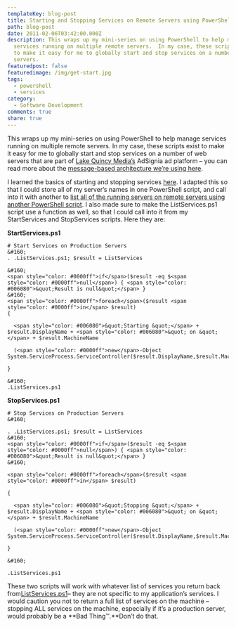 ```yaml
---
templateKey: blog-post
title: Starting and Stopping Services on Remote Servers using PowerShell
path: blog-post
date: 2011-02-06T03:42:00.000Z
description: This wraps up my mini-series on using PowerShell to help manage
  services running on multiple remote servers.  In my case, these scripts exist
  to make it easy for me to globally start and stop services on a number of web
  servers.
featuredpost: false
featuredimage: /img/get-start.jpg
tags:
  - powershell
  - services
category:
  - Software Development
comments: true
share: true
---
```

This wraps up my mini-series on using PowerShell to help manage services running on multiple remote servers. In my case, these scripts exist to make it easy for me to globally start and stop services on a number of web servers that are part of [Lake Quincy Media’s](http://lakequincy.com/) AdSignia ad platform – you can read more about the [message-based architecture we’re using here](/message-based-architecture-goodness).

I learned the basics of starting and stopping services [here](http://thepowershellguy.com/blogs/posh/archive/2007/01/03/powershell-using-net-to-manage-remote-services.aspx). I adapted this so that I could store all of my server’s names in one PowerShell script, and call into it with another to [list all of the running servers on remote servers using another PowerShell script](/list-services-running-on-remote-servers). I also made sure to make the ListServices.ps1 script use a function as well, so that I could call into it from my StartServices and StopServices scripts. Here they are:

**StartServices.ps1**

```
# Start Services on Production Servers
&#160;
. .ListServices.ps1; $result = ListServices

&#160;
<span style="color: #0000ff">if</span>($result -eq $<span style="color: #0000ff">null</span>) { <span style="color: #006080">&quot;Result is null&quot;</span> }
&#160;
<span style="color: #0000ff">foreach</span>($result <span style="color: #0000ff">in</span> $result)
{

  <span style="color: #006080">&quot;Starting &quot;</span> + $result.DisplayName + <span style="color: #006080">&quot; on &quot;</span> + $result.MachineName

  (<span style="color: #0000ff">new</span>-Object System.ServiceProcess.ServiceController($result.DisplayName,$result.MachineName)).Start()

}

&#160;
.ListServices.ps1
```

**StopServices.ps1**

```
# Stop Services on Production Servers
&#160;

. .ListServices.ps1; $result = ListServices
&#160;
<span style="color: #0000ff">if</span>($result -eq $<span style="color: #0000ff">null</span>) { <span style="color: #006080">&quot;Result is null&quot;</span> }
&#160;

<span style="color: #0000ff">foreach</span>($result <span style="color: #0000ff">in</span> $result)

{

  <span style="color: #006080">&quot;Stopping &quot;</span> + $result.DisplayName + <span style="color: #006080">&quot; on &quot;</span> + $result.MachineName

  (<span style="color: #0000ff">new</span>-Object System.ServiceProcess.ServiceController($result.DisplayName,$result.MachineName)).Stop()

}

&#160;

.ListServices.ps1
```

These two scripts will work with whatever list of services you return back from[ListServices.ps1](/list-services-running-on-remote-servers)– they are not specific to my application’s services. I would caution you not to return a full list of services on the machine – stopping ALL services on the machine, especially if it’s a production server, would probably be a **Bad Thing™.**Don’t do that.